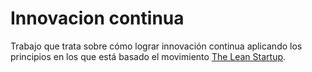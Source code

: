 Innovacion continua
===================

Trabajo que trata sobre cómo lograr innovación continua aplicando los principios en los que está basado el movimiento [The Lean Startup](http://theleanstartup.com).
